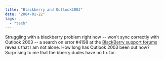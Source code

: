 ```yaml
---
title: "Blackberry and Outlook2003"
date: "2004-01-22"
tags: 
  - "tech"
---
```


Struggling with a blackberry problem right now -- won't sync correctly with Outlook 2003 -- a search on error #4198 at the [BlackBerry support forums](http://www.blackberry.net/cgi-bin/htsearch "BlackBerry") reveals that I am not alone. How long has Outlook 2003 been out now? Surprising to me that the bberry dudes have no fix for.

